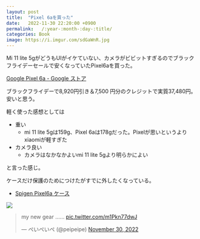 ```yaml
---
layout: post
title:  "Pixel 6aを買った"
date:   2022-11-30 22:20:00 +0900
permalink:   /:year-:month-:day-:title/
categories: Book
image: https://i.imgur.com/sdGaWnR.jpg
---
```

Mi 11 lite 5gがどうもUIがイケていない、カメラがビビットすぎるのでブラックフライデーセールで安くなっていたPixel6aを買った。<br>



[Google Pixel 6a \- Google ストア](https://store.google.com/jp/product/pixel_6a?hl=ja)


ブラックフライデーで8,920円引き＆7,500 円分のクレジットで実質37,480円。安いと思う。


軽く使った感想としては
- 重い
    - mi 11 lite 5gは159g、Pixel 6aは178gだった。Pixelが思いというよりxiaomiが軽すぎた
- カメラ良い
    - カメラはなかなかよいmi 11 lite 5gより明らかによい


と言った感じ。


ケースだけ保護のためにつけたがすでに外したくなっている。
- [Spigen Pixel6a ケース](https://amzn.to/3AYCL1L)


![](https://i.imgur.com/sdGaWnR.jpg)


<blockquote class="twitter-tweet"><p lang="en" dir="ltr">my new gear ...... <a href="https://t.co/m1Pkn77dwJ">pic.twitter.com/m1Pkn77dwJ</a></p>&mdash; ぺいぺいぺ (@peipeipe) <a href="https://twitter.com/peipeipe/status/1597910757575794688?ref_src=twsrc%5Etfw">November 30, 2022</a></blockquote> <script async src="https://platform.twitter.com/widgets.js" charset="utf-8"></script>